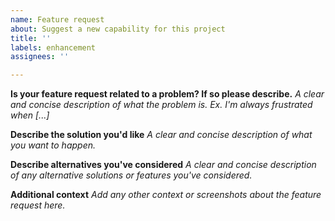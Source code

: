 ```yaml
---
name: Feature request
about: Suggest a new capability for this project
title: ''
labels: enhancement
assignees: ''

---
```


**Is your feature request related to a problem? If so please describe.**
_A clear and concise description of what the problem is. Ex. I'm always frustrated when [...]_

**Describe the solution you'd like**
_A clear and concise description of what you want to happen._

**Describe alternatives you've considered**
_A clear and concise description of any alternative solutions or features you've considered._

**Additional context**
_Add any other context or screenshots about the feature request here._
